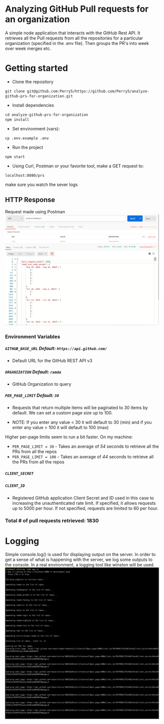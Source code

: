 # Analyzing GitHub Pull requests for an organization
A simple node application that interacts with the GitHub Rest API. It retrieves all the Pull requests from 
all the repositories for a particular organization (specified in the .env file). Then groups the PR's into
week over week merges etc.  

# Getting started
- Clone the repository
```
git clone git@github.com:Perry5/https://github.com/Perry5/analyze-github-prs-for-organization.git
```
- Install dependencies
```
cd analyze-github-prs-for-organization
npm install
```
- Set environment (vars):
```
cp .env.example .env
```
- Run the project
```
npm start
```
- Using Curl, Postman or your favorite tool, make a GET request to: 
```
localhost:8080/prs
```
make sure you watch the sever logs 

## HTTP Response
Request made using Postman
![logging_image](public/response.png)

### Environment Variables
##### `GITHUB_BASE_URL` Default: `https://api.github.com/`
- Default URL for the GitHub REST API v3

##### `ORGANIZATION` Default: `ramda`
- GitHub Organization to query

##### `PER_PAGE_LIMIT` Default: `30`
- Requests that return multiple items will be paginated to 30 items by default.
We can set a custom page size up to 100. 

- NOTE: If you enter any value < 30 it will default to 30 (min) and if you enter any value > 100 it will default to 100 (max)

Higher per-page limits seem to run a bit faster. On my machine:
-  `PER_PAGE_LIMIT = 30` - Takes an average of *54* seconds to retrieve all the PRs from all the repos
- `PER_PAGE_LIMIT = 100` - Takes an average of *44* seconds to retrieve all the PRs from all the repos

##### `CLIENT_SECRET`
##### `CLIENT_ID`
- Registered GitHub application Client Secret and ID used in this case to increasing the unauthenticated rate limit.
If specified, it allows requests up to 5000 per hour. If not specified, requests are limited to 60 per hour. 


### Total # of pull requests retrieved: 1830

# Logging
Simple console.log() is used for displaying output on the server. In order to get a sense of what is happening with the server, we log some outputs to the console.
In a real environment, a logging tool like winston will be used.
![logging_image](public/logging.png)
